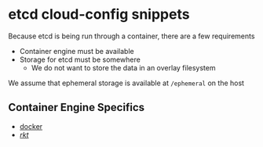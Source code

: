 # etcd cloud-config snippets

Because etcd is being run through a container, there are a few requirements

* Container engine must be available
* Storage for etcd must be somewhere
    * We do not want to store the data in an overlay filesystem

We assume that ephemeral storage is available at `/ephemeral` on the host

## Container Engine Specifics

* [docker](docker.md)
* _[rkt](rkt.md)_

